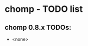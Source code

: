 # chomp - TODO list

## chomp 0.8.x TODOs:

* \<none>


<!-- ########################### end of file ########################### -->

